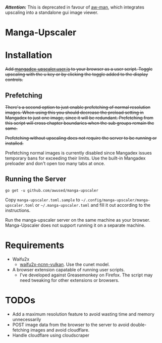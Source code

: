 ***_Attention_:*** This is deprecated in favour of [aw-man](https://github.com/awused/aw-man), which integrates upscaling into a standalone gui image viewer.


Manga-Upscaler
==============

# Installation

~~Add [mangadex-upscaler.user.js](https://raw.githubusercontent.com/awused/manga-upscaler/master/mangadex-upscaler.user.js) to your browser as a user script.
Toggle upscaling with the u key or by clicking the toggle added to the display controls.~~

## Prefetching

~~There's a second option to just enable prefetching of normal resolution images. When using this you should decrease the preload setting in Mangadex to just one image, since it will be redundant. Prefetching from this script will cross chapter boundaries when the sub groups remain the same.~~

~~Prefetching without upscaling does not require the server to be running or installed.~~

Prefetching normal images is currently disabled since Mangadex issues temporary bans for exceeding their limits. Use the built-in Mangadex preloader and don't open too many tabs at once.

## Running the Server

`go get -u github.com/awused/manga-upscaler`

Copy `manga-upscaler.toml.sample` to `~/.config/manga-upscaler/manga-upscaler.toml` or `~/.manga-upscaler.toml` and fill it out according to the instructions.

Run the manga-upscaler server on the same machine as your browser. Manga-Upscaler does not support running it on a separate machine.


# Requirements

* Waifu2x
    * [waifu2x-ncnn-vulkan](https://github.com/nihui/waifu2x-ncnn-vulkan). Use the cunet model.
* A browser extension capatable of running user scripts.
    * I've developed against Greasemonkey on Firefox. The script may need tweaking for other extensions or browsers.

# TODOs

* Add a maximum resolution feature to avoid wasting time and memory unnecessarily
* POST image data from the browser to the server to avoid double-fetching images and avoid cloudflare.
* Handle cloudflare using cloudscraper
